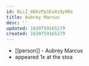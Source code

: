 ```yaml
---
id: DLLI_8EKzPp1EoXz9y9Rs
title: Aubrey Marcus
desc: ''
updated: 1639759165179
created: 1639759165179
---
```



- [[person]] - Aubrey Marcus
- appeared 1x at the stoa
